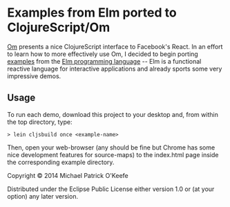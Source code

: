 # Examples from Elm ported to ClojureScript/Om

[Om](https://github.com/swannodette/om) presents a nice ClojureScript interface
to Facebook's React. In an effort to learn how to more effectively use Om, I
decided to begin porting [examples](http://elm-lang.org/Examples.elm) from the
[Elm programming language](http://elm-lang.org/) -- Elm is a functional reactive
language for interactive applications and already sports some very impressive
demos.

## Usage

To run each demo, download this project to your desktop and, from within the top
directory, type:

    > lein cljsbuild once <example-name>

Then, open your web-browser (any should be fine but Chrome has some nice
development features for source-maps) to the index.html page inside the
corresponding example directory.

Copyright © 2014 Michael Patrick O'Keefe

Distributed under the Eclipse Public License either version 1.0 or (at
your option) any later version.
